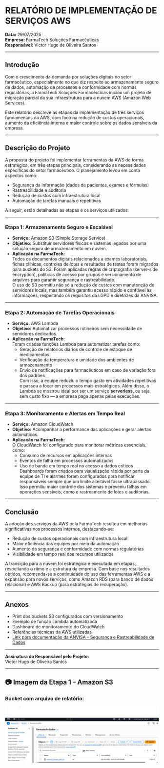 # RELATÓRIO DE IMPLEMENTAÇÃO DE SERVIÇOS AWS

**Data:** 29/07/2025  
**Empresa:** FarmaTech Soluções Farmacêuticas  
**Responsável:** Victor Hugo de Oliveira Santos

---

## Introdução

Com o crescimento da demanda por soluções digitais no setor farmacêutico, especialmente no que diz respeito ao armazenamento seguro de dados, automação de processos e conformidade com normas regulatórias, a FarmaTech Soluções Farmacêuticas iniciou um projeto de migração parcial da sua infraestrutura para a nuvem AWS (Amazon Web Services).

Este relatório descreve as etapas da implementação de três serviços fundamentais da AWS, com foco na redução de custos operacionais, aumento da eficiência interna e maior controle sobre os dados sensíveis da empresa.

---

## Descrição do Projeto

A proposta do projeto foi implementar ferramentas da AWS de forma estratégica, em três etapas principais, considerando as necessidades específicas do setor farmacêutico. O planejamento levou em conta aspectos como:

- Segurança da informação (dados de pacientes, exames e fórmulas)  
- Rastreabilidade e auditoria  
- Redução de custos com infraestrutura local  
- Automação de tarefas manuais e repetitivas  

A seguir, estão detalhadas as etapas e os serviços utilizados:

---

### Etapa 1: Armazenamento Seguro e Escalável

- **Serviço:** Amazon S3 (Simple Storage Service)  
- **Objetivo:** Substituir servidores físicos e sistemas legados por uma solução segura de armazenamento em nuvem.  
- **Aplicação na FarmaTech:**  
  Todos os documentos digitais relacionados a exames laboratoriais, fichas clínicas, controles de lotes e resultados de testes foram migrados para buckets do S3. Foram aplicadas regras de criptografia (server-side encryption), políticas de acesso por grupos e versionamento de arquivos para garantir segurança e rastreabilidade.  
  O uso do S3 permitiu não só a redução de custos com manutenção de servidores locais, mas também garantiu acesso rápido e confiável às informações, respeitando os requisitos da LGPD e diretrizes da ANVISA.

---

### Etapa 2: Automação de Tarefas Operacionais

- **Serviço:** AWS Lambda  
- **Objetivo:** Automatizar processos rotineiros sem necessidade de servidores dedicados.  
- **Aplicação na FarmaTech:**  
  Foram criadas funções Lambda para automatizar tarefas como:
  - Geração de relatórios diários de controle de estoque de medicamentos
  - Verificação da temperatura e umidade dos ambientes de armazenamento
  - Envio de notificações para farmacêuticos em caso de variação fora dos padrões  
  Com isso, a equipe reduziu o tempo gasto em atividades repetitivas e passou a focar em processos mais estratégicos. Além disso, o Lambda se mostrou ideal por ser um serviço **serverless**, ou seja, sem custo fixo — a empresa paga apenas pelas execuções.

---

### Etapa 3: Monitoramento e Alertas em Tempo Real

- **Serviço:** Amazon CloudWatch  
- **Objetivo:** Acompanhar a performance das aplicações e gerar alertas automáticos.  
- **Aplicação na FarmaTech:**  
  O CloudWatch foi configurado para monitorar métricas essenciais, como:
  - Consumo de recursos em aplicações internas  
  - Eventos de falha em processos automatizados  
  - Uso de banda em tempo real no acesso a dados críticos  
  Dashboards foram criados para visualização rápida por parte da equipe de TI e alarmes foram configurados para notificar responsáveis sempre que um limite aceitável fosse ultrapassado. Isso permitiu maior controle dos sistemas e preveniu falhas em operações sensíveis, como o rastreamento de lotes e auditorias.

---

## Conclusão

A adoção dos serviços da AWS pela FarmaTech resultou em melhorias significativas nos processos internos, destacando-se:

- Redução de custos operacionais com infraestrutura local  
- Maior eficiência das equipes por meio da automação  
- Aumento da segurança e conformidade com normas regulatórias  
- Visibilidade em tempo real dos recursos utilizados

A transição para a nuvem foi estratégica e executada em etapas, respeitando o ritmo e a estrutura da empresa. Com base nos resultados obtidos, recomenda-se a continuidade do uso das ferramentas AWS e a expansão para novos serviços, como Amazon RDS (para banco de dados relacional) e AWS Backup (para estratégias de recuperação).

---

## Anexos

- Print dos buckets S3 configurados com versionamento  
- Exemplo de função Lambda automatizada  
- Dashboard de monitoramento do CloudWatch  
- Referências técnicas da AWS utilizadas  
- [Link para documentação da ANVISA – Segurança e Rastreabilidade de Dados](https://www.gov.br/anvisa/)

---

**Assinatura do Responsável pelo Projeto:**  
Victor Hugo de Oliveira Santos

---

## 📷 Imagem da Etapa 1 – Amazon S3

### Bucket com arquivo de relatório:
![Arquivo no bucket](./bucket-s3-arquivo.png)
